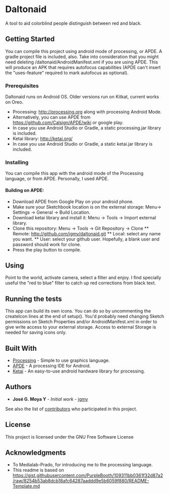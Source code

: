# Daltonaid

A tool to aid colorblind people distinguish between red and black.

## Getting Started

You can compile this project using android mode of processing, or APDE.
A gradle project file is included, also.
Take into consideration that you might need deleting /daltonaid/AndroidManifest.xml if you are using APDE. This will produce an APK that requires autofocus capabilities (APDE can't insert the "uses-feature" required to mark autofocus as optional).

### Prerequisites
Daltonaid runs on Android OS. Older versions run on Kitkat, current works on Oreo.
 * Processing: http://processing.org along with processing Android Mode.
 * Alternatively, you can use APDE from https://github.com/Calsign/APDE/wiki or google play. 
 * In case you use Android Studio or Gradle, a static processing.jar library is included.
 * Ketai library: http://ketai.org/
 * In case you use Android Studio or Gradle, a static ketai.jar library is included.

### Installing
You can compile this app with the android mode of the Processing language, or from APDE. 
Personally, I used APDE.

#### Building on APDE:
 * Download APDE from Google Play on your android phone.
 * Make sure your Sketchbook location is on the external storage: Menu-> Settings -> General -> Build Location.
 * Download ketai library and install it: Menu -> Tools -> Import external library.
 * Clone this repository: Menu -> Tools -> Git Repository -> Clone 
 ** Remote: http://github.com/jgmy/daltonaid.git
 ** Local: select any name you want.
 ** User: select your github user. Hopefully, a blank user and password should work for clone.
 * Press the play button to compile. 

## Using
Point to the world, activate camera, select a filter and enjoy. I find specially useful the "red to blue" filter to catch up red corrections from black text.

## Running the tests

This app can build its own icons. You can do so by uncommenting the createIcon lines at the end of setup(). You'd probably need changing Sketch permissions on Sketch Properties and/or AndroidManifest.xml in order to give write access to your external storage. Access to external Storage is needed for saving icons only.

## Built With

* [Processing](http://processing.org) - Simple to use graphics language. 
* [APDE](https://github.com/Calsign/APDE/wiki) - A processing IDE for Android.
* [Ketai](http://ketai.org/) - An easy-to-use android hardware library for processing.


## Authors

* **José G. Moya Y** - *Initial work* - [jgmy](https://github.com/jgmy)

See also the list of [contributors](https://github.com/jgmy/daltonaid/contributors) who participated in this project.

## License

This project is licensed under the GNU Free Software License

## Acknowledgments

* To Medialab-Prado, for introducing me to the processing language.
* This readme is based on https://gist.githubusercontent.com/PurpleBooth/109311bb0361f32d87a2/raw/8254b53ab8dcb18afc64287aaddd9e5b6059f880/README-Template.md
